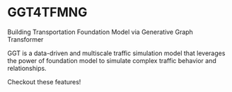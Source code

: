 
# GGT4TFMNG

Building Transportation Foundation Model via Generative Graph Transformer

GGT is a data-driven and multiscale traffic simulation model that leverages the power of foundation model to simulate complex traffic behavior and relationships.

Checkout these features!

